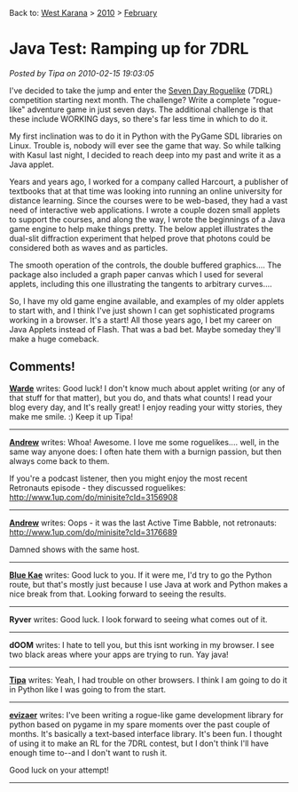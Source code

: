 Back to: [West Karana](/posts/westkarana.md) > [2010](/posts/2010/westkarana.md) > [February](./westkarana.md)
# Java Test: Ramping up for 7DRL

*Posted by Tipa on 2010-02-15 19:03:05*

I've decided to take the jump and enter the [Seven Day Roguelike](http://roguebasin.roguelikedevelopment.org/index.php?title=7DRL) (7DRL) competition starting next month. The challenge? Write a complete "rogue-like" adventure game in just seven days. The additional challenge is that these include WORKING days, so there's far less time in which to do it.

My first inclination was to do it in Python with the PyGame SDL libraries on Linux. Trouble is, nobody will ever see the game that way. So while talking with Kasul last night, I decided to reach deep into my past and write it as a Java applet.

Years and years ago, I worked for a company called Harcourt, a publisher of textbooks that at that time was looking into running an online university for distance learning. Since the courses were to be web-based, they had a vast need of interactive web applications. I wrote a couple dozen small applets to support the courses, and along the way, I wrote the beginnings of a Java game engine to help make things pretty. The below applet illustrates the dual-slit diffraction experiment that helped prove that photons could be considered both as waves and as particles.






The smooth operation of the controls, the double buffered graphics.... The package also included a graph paper canvas which I used for several applets, including this one illustrating the tangents to arbitrary curves....


So, I have my old game engine available, and examples of my older applets to start with, and I think I've just shown I can get sophisticated programs working in a browser. It's a start! All those years ago, I bet my career on Java Applets instead of Flash. That was a bad bet. Maybe someday they'll make a huge comeback.

## Comments!

**[Warde](http://nerdvana51.blogspot.com)** writes: Good luck! I don't know much about applet writing (or any of that stuff for that matter), but you do, and thats what counts! I read your blog every day, and It's really great! I enjoy reading your witty stories, they make me smile. :) Keep it up Tipa!

---

**[Andrew](http://teethandclaws.blogspot.com)** writes: Whoa! Awesome. I love me some roguelikes.... well, in the same way anyone does: I often hate them with a burnign passion, but then always come back to them.

If you're a podcast listener, then you might enjoy the most recent Retronauts episode - they discussed roguelikes: http://www.1up.com/do/minisite?cId=3156908

---

**[Andrew](http://teethandclaws.blogspot.com)** writes: Oops - it was the last Active Time Babble, not retronauts: http://www.1up.com/do/minisite?cId=3176689

Damned shows with the same host.

---

**[Blue Kae](http://www.bluekae.com)** writes: Good luck to you. If it were me, I'd try to go the Python route, but that's mostly just because I use Java at work and Python makes a nice break from that. Looking forward to seeing the results.

---

**Ryver** writes: Good luck. I look forward to seeing what comes out of it.

---

**dOOM** writes: I hate to tell you, but this isnt working in my browser. I see two black areas where your apps are trying to run. Yay java!

---

**[Tipa](https://chasingdings.com)** writes: Yeah, I had trouble on other browsers. I think I am going to do it in Python like I was going to from the start.

---

**[evizaer](http://www.thatsaterribleidea.com/2010/01/including-our-destruction.html)** writes: I've been writing a rogue-like game development library for python based on pygame in my spare moments over the past couple of months. It's basically a text-based interface library. It's been fun. I thought of using it to make an RL for the 7DRL contest, but I don't think I'll have enough time to--and I don't want to rush it.

Good luck on your attempt!

---

